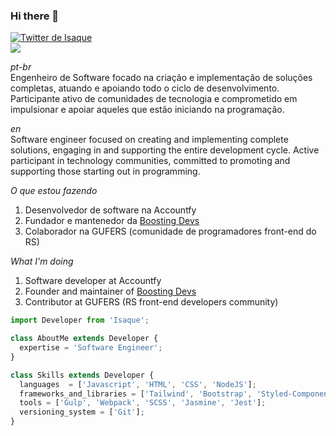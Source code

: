 ### Hi there 🚀

<p align="left">
  <!-- Twitter -->
  <a href="https://twitter.com/isaquebock" target="_blank">
    <img src="https://img.shields.io/twitter/follow/isaquebock?style=social" alt="Twitter de Isaque">
  </a><br>
  <a href="https://www.linkedin.com/in/isaquebock/" target="_blank">
    <img src="https://img.shields.io/twitter/url?label=LinkedIn&logo=linkedin&style=social&url=https%3A%2F%2Fwww.linkedin.com%2Fin%2Fisaquebock%2F">
  </a>
</p>

<p align="left">

  *pt-br*<br>
  Engenheiro de Software focado na criação e implementação de soluções completas, atuando e apoiando todo o ciclo de desenvolvimento. Participante ativo de comunidades de tecnologia e comprometido em impulsionar e apoiar aqueles que estão iniciando na programação.
  
  *en*<br>
  Software engineer focused on creating and implementing complete solutions, engaging in and supporting the entire development cycle. Active participant in technology communities, committed to promoting and supporting those starting out in programming.

</p>


<p align="left">

  *O que estou fazendo*<br>
  1. Desenvolvedor de software na Accountfy
  2. Fundador e mantenedor da <a href="https://boostingdevs.com">Boosting Devs</a>
  3. Colaborador na GUFERS (comunidade de programadores front-end do RS)
  
  *What I'm doing*<br>
  
  1. Software developer at Accountfy
  2. Founder and maintainer of <a href="https://boostingdevs.com">Boosting Devs</a>
  3. Contributor at GUFERS (RS front-end developers community)
  
</p>



```javascript
import Developer from 'Isaque';

class AboutMe extends Developer {
  expertise = 'Software Engineer';
}

class Skills extends Developer {
  languages  = ['Javascript', 'HTML', 'CSS', 'NodeJS'];
  frameworks_and_libraries = ['Tailwind', 'Bootstrap', 'Styled-Components', 'React', 'Angular', 'Jquery'];
  tools = ['Gulp', 'Webpack', 'SCSS', 'Jasmine', 'Jest'];
  versioning_system = ['Git'];
}
```
